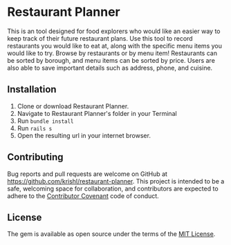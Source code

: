 # Restaurant Planner

This is an tool designed for food explorers who would like an easier way to keep track of their future restaurant plans. Use this tool to record restaurants you would like to eat at, along with the specific menu items you would like to try. Browse by restaurants or by menu item! Restaurants can be sorted by borough, and menu items can be sorted by price. Users are also able to save important details such as address, phone, and cuisine.

## Installation
1. Clone or download Restaurant Planner.
2. Navigate to Restaurant Planner's folder in your Terminal
3. Run `bundle install`
4. Run `rails s`
5. Open the resulting url in your internet browser.

## Contributing

Bug reports and pull requests are welcome on GitHub at https://github.com/krishl/restaurant-planner. This project is intended to be a safe, welcoming space for collaboration, and contributors are expected to adhere to the [Contributor Covenant](http://contributor-covenant.org) code of conduct.


## License

The gem is available as open source under the terms of the [MIT License](http://opensource.org/licenses/MIT).
